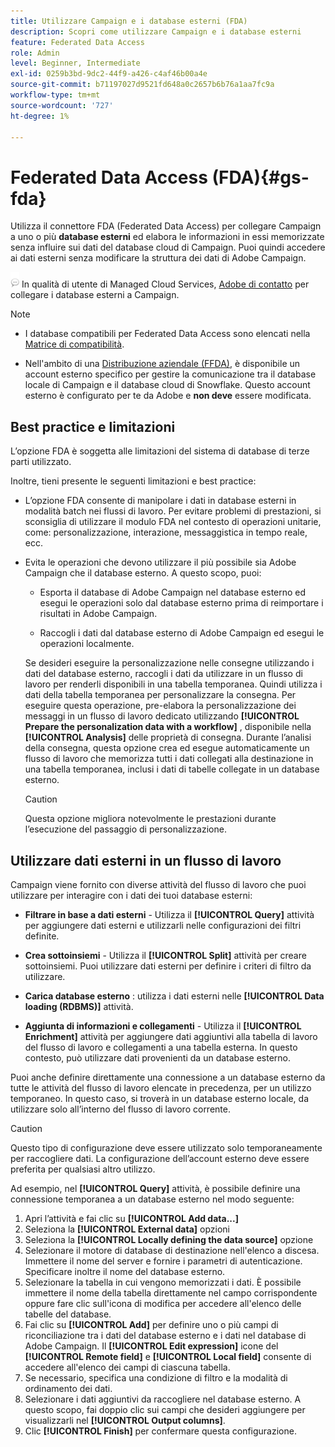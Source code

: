 ```yaml
---
title: Utilizzare Campaign e i database esterni (FDA)
description: Scopri come utilizzare Campaign e i database esterni
feature: Federated Data Access
role: Admin
level: Beginner, Intermediate
exl-id: 0259b3bd-9dc2-44f9-a426-c4af46b00a4e
source-git-commit: b71197027d9521fd648a0c2657b6b76a1aa7fc9a
workflow-type: tm+mt
source-wordcount: '727'
ht-degree: 1%

---
```


# Federated Data Access (FDA){#gs-fda}

Utilizza il connettore FDA (Federated Data Access) per collegare Campaign a uno o più **database esterni** ed elabora le informazioni in essi memorizzate senza influire sui dati del database cloud di Campaign. Puoi quindi accedere ai dati esterni senza modificare la struttura dei dati di Adobe Campaign.

![](../assets/do-not-localize/speech.png) In qualità di utente di Managed Cloud Services, [Adobe di contatto](../start/campaign-faq.md#support) per collegare i database esterni a Campaign.


>[!NOTE]
>
>* I database compatibili per Federated Data Access sono elencati nella [Matrice di compatibilità](../start/compatibility-matrix.md).
>
>* Nell&#39;ambito di una [Distribuzione aziendale (FFDA)](../architecture/enterprise-deployment.md), è disponibile un account esterno specifico per gestire la comunicazione tra il database locale di Campaign e il database cloud di Snowflake. Questo account esterno è configurato per te da Adobe e **non deve** essere modificata.
>


## Best practice e limitazioni

L’opzione FDA è soggetta alle limitazioni del sistema di database di terze parti utilizzato.

Inoltre, tieni presente le seguenti limitazioni e best practice:

* L’opzione FDA consente di manipolare i dati in database esterni in modalità batch nei flussi di lavoro. Per evitare problemi di prestazioni, si sconsiglia di utilizzare il modulo FDA nel contesto di operazioni unitarie, come: personalizzazione, interazione, messaggistica in tempo reale, ecc.

* Evita le operazioni che devono utilizzare il più possibile sia Adobe Campaign che il database esterno. A questo scopo, puoi:

   * Esporta il database di Adobe Campaign nel database esterno ed esegui le operazioni solo dal database esterno prima di reimportare i risultati in Adobe Campaign.

   * Raccogli i dati dal database esterno di Adobe Campaign ed esegui le operazioni localmente.

  Se desideri eseguire la personalizzazione nelle consegne utilizzando i dati del database esterno, raccogli i dati da utilizzare in un flusso di lavoro per renderli disponibili in una tabella temporanea. Quindi utilizza i dati della tabella temporanea per personalizzare la consegna. Per eseguire questa operazione, pre-elabora la personalizzazione dei messaggi in un flusso di lavoro dedicato utilizzando **[!UICONTROL Prepare the personalization data with a workflow]** , disponibile nella **[!UICONTROL Analysis]** delle proprietà di consegna. Durante l’analisi della consegna, questa opzione crea ed esegue automaticamente un flusso di lavoro che memorizza tutti i dati collegati alla destinazione in una tabella temporanea, inclusi i dati di tabelle collegate in un database esterno.

  >[!CAUTION]
  >
  >Questa opzione migliora notevolmente le prestazioni durante l’esecuzione del passaggio di personalizzazione.


## Utilizzare dati esterni in un flusso di lavoro

Campaign viene fornito con diverse attività del flusso di lavoro che puoi utilizzare per interagire con i dati dei tuoi database esterni:

* **Filtrare in base a dati esterni** - Utilizza il **[!UICONTROL Query]** attività per aggiungere dati esterni e utilizzarli nelle configurazioni dei filtri definite.

* **Crea sottoinsiemi** - Utilizza il **[!UICONTROL Split]** attività per creare sottoinsiemi. Puoi utilizzare dati esterni per definire i criteri di filtro da utilizzare.

* **Carica database esterno** : utilizza i dati esterni nelle **[!UICONTROL Data loading (RDBMS)]** attività.

* **Aggiunta di informazioni e collegamenti** - Utilizza il **[!UICONTROL Enrichment]** attività per aggiungere dati aggiuntivi alla tabella di lavoro del flusso di lavoro e collegamenti a una tabella esterna. In questo contesto, può utilizzare dati provenienti da un database esterno.

Puoi anche definire direttamente una connessione a un database esterno da tutte le attività del flusso di lavoro elencate in precedenza, per un utilizzo temporaneo. In questo caso, si troverà in un database esterno locale, da utilizzare solo all’interno del flusso di lavoro corrente.

>[!CAUTION]
>
>Questo tipo di configurazione deve essere utilizzato solo temporaneamente per raccogliere dati. La configurazione dell’account esterno deve essere preferita per qualsiasi altro utilizzo.

Ad esempio, nel **[!UICONTROL Query]** attività, è possibile definire una connessione temporanea a un database esterno nel modo seguente:

1. Apri l’attività e fai clic su **[!UICONTROL Add data...]**
1. Seleziona la **[!UICONTROL External data]** opzioni
1. Seleziona la **[!UICONTROL Locally defining the data source]** opzione
1. Selezionare il motore di database di destinazione nell&#39;elenco a discesa. Immettere il nome del server e fornire i parametri di autenticazione. Specificare inoltre il nome del database esterno.
1. Selezionare la tabella in cui vengono memorizzati i dati. È possibile immettere il nome della tabella direttamente nel campo corrispondente oppure fare clic sull&#39;icona di modifica per accedere all&#39;elenco delle tabelle del database.
1. Fai clic su **[!UICONTROL Add]** per definire uno o più campi di riconciliazione tra i dati del database esterno e i dati nel database di Adobe Campaign. Il **[!UICONTROL Edit expression]** icone del **[!UICONTROL Remote field]** e **[!UICONTROL Local field]** consente di accedere all&#39;elenco dei campi di ciascuna tabella.
1. Se necessario, specifica una condizione di filtro e la modalità di ordinamento dei dati.
1. Selezionare i dati aggiuntivi da raccogliere nel database esterno. A questo scopo, fai doppio clic sui campi che desideri aggiungere per visualizzarli nel **[!UICONTROL Output columns]**.
1. Clic **[!UICONTROL Finish]** per confermare questa configurazione.
